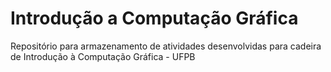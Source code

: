 # Introdução a Computação Gráfica
Repositório para armazenamento de atividades desenvolvidas para cadeira de Introdução à Computação Gráfica - UFPB

